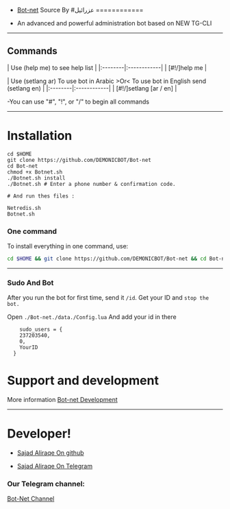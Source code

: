   - [Bot-net](https://telegram.me/Mostank_GT) Source By #عزرائيل
============

  - An advanced and powerful administration bot based on NEW TG-CLI


-----------------

## Commands

| Use (help me) to see help list |
|:--------|:------------|
| [#!/]help me |

| Use (setlang ar) To use bot in Arabic >Or< To use bot in English send (setlang en) |
|:--------|:------------|
| [#!/]setlang [ar / en] | 

-You can use "#", "!", or "/" to begin all commands


* * *

# Installation

`````
cd $HOME
git clone https://github.com/DEMONICBOT/Bot-net
cd Bot-net
chmod +x Botnet.sh
./Botnet.sh install
./Botnet.sh # Enter a phone number & confirmation code.

# And run thes files :

Netredis.sh
Botnet.sh
``````
### One command
To install everything in one command, use:

```sh
cd $HOME && git clone https://github.com/DEMONICBOT/Bot-net && cd Bot-net && chmod +x Botnet.sh && ./Botnet.sh install && ./Botnet.sh
```

* * *

### Sudo And Bot

After you run the bot for first time, send it `/id`. Get your ID and `stop the bot.`

Open `./Bot-net./data./Config.lua` And add your id in there
```
    sudo_users = {
    237203540,
    0,
    YourID
  }
```

# Support and development

More information [Bot-net Development](https://t.me/joinchat/AAAAAD6v2N-Xoupx5d3aOQ)

* * *

# Developer!


- [Sajad Aliraqe On github](https://github.com/sajad1200) 

- [Sajad Aliraqe On Telegram](https://telegram.me/Al_Srai)


### Our Telegram channel:

[Bot-Net Channel](https://telegram.me/Al_Srai1)

